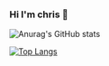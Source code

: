 ### Hi I'm chris 👋

![Anurag's GitHub stats](https://github-readme-stats.vercel.app/api?username=chrisluo5311&show_icons=true&count_private=true&theme=highcontrast)

[![Top Langs](https://github-readme-stats.vercel.app/api/top-langs/?username=chrisluo5311&layout=compact)](https://github.com/anuraghazra/github-readme-stats)
